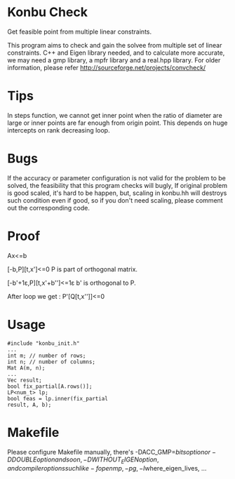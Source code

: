# Konbu Check
Get feasible point from multiple linear constraints.

This program aims to check and gain the solvee from multiple set of linear constraints.
C++ and Eigen library needed, and to calculate more accurate, we may need a gmp library, a mpfr library and a real.hpp library.
For older information, please refer http://sourceforge.net/projects/convcheck/

# Tips
In steps function, we cannot get inner point when the ratio of diameter are large or inner points are far enough from origin point.
This depends on huge intercepts on rank decreasing loop.

# Bugs
If the accuracy or parameter configuration is not valid for the problem to be solved, the feasibility that this program checks will bugly, If original problem is good scaled, it's hard to be happen, but, scaling in konbu.hh will destroys such condition even if good, so if you don't need scaling, please comment out the corresponding code.

# Proof
Ax&lt;=b

[-b,P][t,x']&lt;=0
P is part of orthogonal matrix.

[-b'+1&epsilon;,P][t,x'+b'']&lt;=1&epsilon;
b' is orthogonal to P.

After loop we get :
P'[Q[t,x'']]&lt;=0

# Usage
    #include "konbu_init.h"
    ...
    int m; // number of rows;
    int n; // number of columns;
    Mat A(m, n);
    ...
    Vec result;
    bool fix_partial[A.rows()];
    LP<num_t> lp;
    bool feas = lp.inner(fix_partial
    result, A, b);

# Makefile
Please configure Makefile manually, there's -DACC_GMP=$bits option or -DDOUBLE option and so on, -DWITHOUT_EIGEN option, and compiler options such like -fopenmp, -pg, -I$where_eigen_lives, ...
